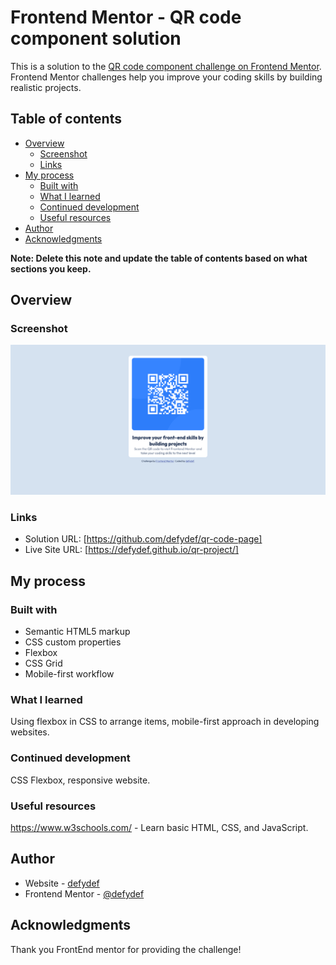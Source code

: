 # Frontend Mentor - QR code component solution

This is a solution to the [QR code component challenge on Frontend Mentor](https://www.frontendmentor.io/challenges/qr-code-component-iux_sIO_H). Frontend Mentor challenges help you improve your coding skills by building realistic projects. 

## Table of contents

- [Overview](#overview)
  - [Screenshot](#screenshot)
  - [Links](#links)
- [My process](#my-process)
  - [Built with](#built-with)
  - [What I learned](#what-i-learned)
  - [Continued development](#continued-development)
  - [Useful resources](#useful-resources)
- [Author](#author)
- [Acknowledgments](#acknowledgments)

**Note: Delete this note and update the table of contents based on what sections you keep.**

## Overview

### Screenshot

![](./screenshot.png)

### Links

- Solution URL: [https://github.com/defydef/qr-code-page]
- Live Site URL: [https://defydef.github.io/qr-project/]

## My process

### Built with

- Semantic HTML5 markup
- CSS custom properties
- Flexbox
- CSS Grid
- Mobile-first workflow

### What I learned

Using flexbox in CSS to arrange items, mobile-first approach in developing websites.

### Continued development

CSS Flexbox, responsive website.

### Useful resources
https://www.w3schools.com/ - Learn basic HTML, CSS, and JavaScript.

## Author

- Website - [defydef](https://github.com/defydef)
- Frontend Mentor - [@defydef](https://www.frontendmentor.io/profile/defydef)

## Acknowledgments

Thank you FrontEnd mentor for providing the challenge!
